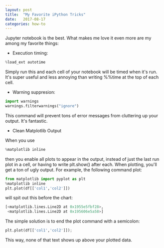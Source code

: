 ```yaml
---
layout: post
title:  "My Favorite iPython Tricks"
date:   2017-08-17
categories: how-to
---
```


Jupyter notebook is the best. What makes me love it even more are my among my favorite things:

- Execution timing:

```python
%load_ext autotime
```

Simply run this and each cell of your notebook will be timed when it's run. It's super useful and less annoying than writing %%time at the top of each cell.

- Warning suppresion:

```python
import warnings
warnings.filterwarnings("ignore")
```

This command will prevent tons of error messages from cluttering up your output. It's fantastic.


- Clean Matplotlib Output

When you use
```python
%matplotlib inline
```

then you enable all plots to appear in the output, instead of just the last run plot in a cell, or having to write plt.show() after each. When plotting, you'll get a ton of ugly output. For example, the following command plot:
```python
from matplotlib import pyplot as plt
%matplotlib inline
plt.plot(df[['col1','col2']])
```
will spit out this before the chart:
```python
[<matplotlib.lines.Line2D at 0x1955e5fbf28>,
 <matplotlib.lines.Line2D at 0x195606e5a58>]
```
The simple solution is to end the plot command with a semicolon:
```python
plt.plot(df[['col1','col2']]);
```
This way, none of that text shows up above your plotted data.
